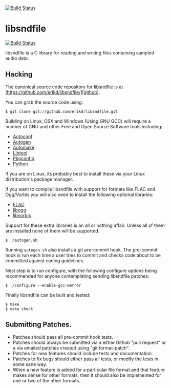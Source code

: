 [![Build Status](https://travis-ci.org/audiokit/libsndfile.svg?branch=master)](https://travis-ci.org/audiokit/libsndfile)

# libsndfile

[![Build Status](https://secure.travis-ci.org/erikd/libsndfile.png?branch=master)](http://travis-ci.org/erikd/libsndfile)

libsndfile is a C library for reading and writing files containing sampled audio
data.

## Hacking

The canonical source code repository for libsndfile is at
[https://github.com/erikd/libsndfile/][github].

You can grab the source code using:

    $ git clone git://github.com/erikd/libsndfile.git

Building on Linux, OSX and Windows (Using GNU GCC) will require a number of GNU
and other Free and Open Source Software tools including:

* [Autoconf][autoconf]
* [Autogen][autogen]
* [Automake][automake]
* [Libtool][libtool]
* [Pkgconfig][pkgconfig]
* [Python][python]

If you are on Linux, its probably best to install these via your Linux
distribution's package manager.

If you want to compile libsndfile with support for formats like FLAC and
Ogg/Vorbis you will also need to install the following optional libraries:

* [FLAC][flac]
* [libogg][libogg]
* [libvorbis][libvorbis]

Support for these extra libraries is an all or nothing affair. Unless all of
them are installed none of them will be supported.

    $ ./autogen.sh

Running `autogen.sh` also installs a git pre-commit hook. The pre-commit hook
is run each time a user tries to commit and checks code about to be committed
against coding guidelines.

Nest step is to run configure, with the following configure options being
recommended for anyone contemplating sending libsndfile patches:

    $ ./configure --enable-gcc-werror

Finally libsndfile can be built and tested:

    $ make
    $ make check

## Submitting Patches.

* Patches should pass all pre-commit hook tests.
* Patches should always be submitted via a either Github "pull request" or a
  via emailed patches created using "git format-patch".
* Patches for new features should include tests and documentation.
* Patches to fix bugs should either pass all tests, or modify the tests in some
  sane way.
* When a new feature is added for a particular file format and that feature
  makes sense for other formats, then it should also be implemented for one
  or two of the other formats.





[autoconf]: http://www.gnu.org/s/autoconf/
[autogen]: http://www.gnu.org/s/autogen/
[automake]: http://www.gnu.org/software/automake/
[flac]: http://flac.sourceforge.net/
[github]: https://github.com/erikd/libsndfile/
[libogg]: http://xiph.org/ogg/
[libtool]: http://www.gnu.org/software/libtool/
[libvorbis]: http://www.vorbis.com/
[pkgconfig]: http://www.freedesktop.org/wiki/Software/pkg-config
[python]: http://www.python.org/
